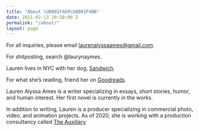 ```yaml
---
title: "About \U0001F469‍\U0001F4BB"
date: 2021-02-13 20:50:00 Z
permalink: "/about/"
layout: page
---
```


For all inquiries, please email [laurenalyssaames@gmail.com](mailto:laurenalyssaames@gmail.com).

For shitposting, search @laurynaymes.

Lauren lives in NYC with her dog, [Sandwich](https://www.instagram.com/sandwichtheterrier/).

For what she’s reading, friend her on [Goodreads](https://www.goodreads.com/user/show/111201570-lauren).

Lauren Alyssa Ames is a writer specializing in essays, short stories, humor, and human interest. Her first novel is currently in the works.

In addition to writing, Lauren is a producer specializing in commercial photo, video, and animation projects. As of 2020, she is working with a  production consultancy called [The Auxiliary](http://www.theauxiliaryco.com/)
